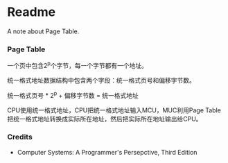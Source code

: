 # Readme
A note about Page Table.

### Page Table

一个页中包含2<sup>p</sup>个字节，每一个字节都有一个地址。

统一格式地址数据结构中包含两个字段：统一格式页号和偏移字节数。

统一格式页号 * 2<sup>p</sup> + 偏移字节数 = 统一格式地址

CPU使用统一格式地址，CPU把统一格式地址输入MCU，MUC利用Page Table把统一格式地址转换成实际所在地址，然后把实际所在地址输出给CPU。

### Credits
- Computer Systems: A Programmer's Persepctive, Third Edition
